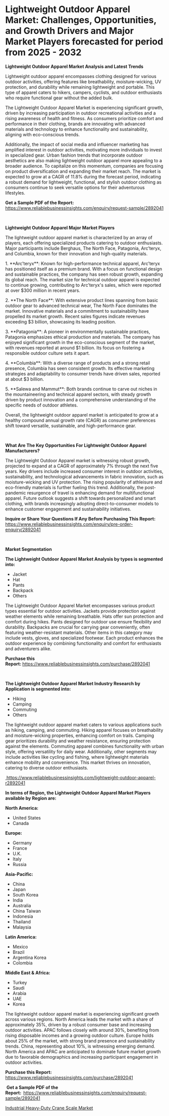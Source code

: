 <p><h1>Lightweight Outdoor Apparel Market: Challenges, Opportunities, and Growth Drivers and Major Market Players forecasted for period from 2025 - 2032</h1></p><p><strong>Lightweight Outdoor Apparel Market Analysis and Latest Trends</strong></p>
<p><p>Lightweight outdoor apparel encompasses clothing designed for various outdoor activities, offering features like breathability, moisture-wicking, UV protection, and durability while remaining lightweight and portable. This type of apparel caters to hikers, campers, cyclists, and outdoor enthusiasts who require functional gear without the added bulk. </p><p>The Lightweight Outdoor Apparel Market is experiencing significant growth, driven by increasing participation in outdoor recreational activities and a rising awareness of health and fitness. As consumers prioritize comfort and performance in their clothing, brands are innovating with advanced materials and technology to enhance functionality and sustainability, aligning with eco-conscious trends.</p><p>Additionally, the impact of social media and influencer marketing has amplified interest in outdoor activities, motivating more individuals to invest in specialized gear. Urban fashion trends that incorporate outdoor aesthetics are also making lightweight outdoor apparel more appealing to a broader audience. To capitalize on this momentum, companies are focusing on product diversification and expanding their market reach. The market is expected to grow at a CAGR of 11.8% during the forecast period, indicating a robust demand for lightweight, functional, and stylish outdoor clothing as consumers continue to seek versatile options for their adventurous lifestyles.</p></p>
<p><strong>Get a Sample PDF of the Report:&nbsp;</strong> <a href="https://www.reliablebusinessinsights.com/enquiry/request-sample/2892041?utm_campaign=2738&utm_medium=2&utm_source=Github&utm_content=ia&utm_term=15032025&utm_id=lightweight-outdoor-apparel">https://www.reliablebusinessinsights.com/enquiry/request-sample/2892041</a></p>
<p>&nbsp;</p>
<p><strong>Lightweight Outdoor Apparel Major Market Players</strong></p>
<p><p>The lightweight outdoor apparel market is characterized by an array of players, each offering specialized products catering to outdoor enthusiasts. Major participants include Berghaus, The North Face, Patagonia, Arc’teryx, and Columbia, known for their innovation and high-quality materials.</p><p>1. **Arc’teryx**: Known for high-performance technical apparel, Arc’teryx has positioned itself as a premium brand. With a focus on functional design and sustainable practices, the company has seen robust growth, expanding its global reach. The market size for technical outdoor apparel is expected to continue growing, contributing to Arc’teryx's sales, which were reported at over $300 million in recent years.</p><p>2. **The North Face**: With extensive product lines spanning from basic outdoor gear to advanced technical wear, The North Face dominates the market. Innovative materials and a commitment to sustainability have propelled its market growth. Recent sales figures indicate revenues exceeding $3 billion, showcasing its leading position.</p><p>3. **Patagonia**: A pioneer in environmentally sustainable practices, Patagonia emphasizes ethical production and materials. The company has enjoyed significant growth in the eco-conscious segment of the market, with revenues reported at around $1 billion. Its focus on fostering a responsible outdoor culture sets it apart.</p><p>4. **Columbia**: With a diverse range of products and a strong retail presence, Columbia has seen consistent growth. Its effective marketing strategies and adaptability to consumer trends have driven sales, reported at about $3 billion.</p><p>5. **Salewa and Mammut**: Both brands continue to carve out niches in the mountaineering and technical apparel sectors, with steady growth driven by product innovation and a comprehensive understanding of the specific needs of outdoor athletes.</p><p>Overall, the lightweight outdoor apparel market is anticipated to grow at a healthy compound annual growth rate (CAGR) as consumer preferences shift toward versatile, sustainable, and high-performance gear.</p></p>
<p>&nbsp;</p>
<p><strong>What Are The Key Opportunities For Lightweight Outdoor Apparel Manufacturers?</strong></p>
<p><p>The Lightweight Outdoor Apparel market is witnessing robust growth, projected to expand at a CAGR of approximately 7% through the next five years. Key drivers include increased consumer interest in outdoor activities, sustainability, and technological advancements in fabric innovation, such as moisture-wicking and UV protection. The rising popularity of athleisure and eco-friendly materials is further fueling this trend. Additionally, the post-pandemic resurgence of travel is enhancing demand for multifunctional apparel. Future outlook suggests a shift towards personalized and smart clothing, with brands increasingly adopting direct-to-consumer models to enhance customer engagement and sustainability initiatives.</p></p>
<p><strong>Inquire or Share Your Questions If Any Before Purchasing This Report:</strong> <a href="https://www.reliablebusinessinsights.com/enquiry/pre-order-enquiry/2892041?utm_campaign=2738&utm_medium=2&utm_source=Github&utm_content=ia&utm_term=15032025&utm_id=lightweight-outdoor-apparel">https://www.reliablebusinessinsights.com/enquiry/pre-order-enquiry/2892041</a></p>
<p>&nbsp;</p>
<p><strong>Market Segmentation</strong></p>
<p><strong>The Lightweight Outdoor Apparel Market Analysis by types is segmented into:</strong></p>
<p><ul><li>Jacket</li><li>Hat</li><li>Pants</li><li>Backpack</li><li>Others</li></ul></p>
<p><p>The Lightweight Outdoor Apparel Market encompasses various product types essential for outdoor activities. Jackets provide protection against weather elements while remaining breathable. Hats offer sun protection and comfort during hikes. Pants designed for outdoor use ensure flexibility and durability. Backpacks are crucial for carrying gear conveniently, often featuring weather-resistant materials. Other items in this category may include vests, gloves, and specialized footwear. Each product enhances the outdoor experience by combining functionality and comfort for enthusiasts and adventurers alike.</p></p>
<p><strong>Purchase this Report:&nbsp;</strong><a href="https://www.reliablebusinessinsights.com/purchase/2892041?utm_campaign=2738&utm_medium=2&utm_source=Github&utm_content=ia&utm_term=15032025&utm_id=lightweight-outdoor-apparel">https://www.reliablebusinessinsights.com/purchase/2892041</a></p>
<p>&nbsp;</p>
<p><strong>The Lightweight Outdoor Apparel Market Industry Research by Application is segmented into:</strong></p>
<p><ul><li>Hiking</li><li>Camping</li><li>Commuting</li><li>Others</li></ul></p>
<p><p>The lightweight outdoor apparel market caters to various applications such as hiking, camping, and commuting. Hiking apparel focuses on breathability and moisture-wicking properties, enhancing comfort on trails. Camping gear prioritizes durability and weather resistance, ensuring protection against the elements. Commuting apparel combines functionality with urban style, offering versatility for daily wear. Additionally, other segments may include activities like cycling and fishing, where lightweight materials enhance mobility and convenience. This market thrives on innovation, catering to diverse outdoor enthusiasts.</p></p>
<p><a href="https://www.reliablebusinessinsights.com/lightweight-outdoor-apparel-r2892041?utm_campaign=2738&utm_medium=2&utm_source=Github&utm_content=ia&utm_term=15032025&utm_id=lightweight-outdoor-apparel">&nbsp;https://www.reliablebusinessinsights.com/lightweight-outdoor-apparel-r2892041</a></p>
<p><strong>In terms of Region, the Lightweight Outdoor Apparel Market Players available by Region are:</strong></p>
<p>
    <p> <strong> North America: </strong>
        <ul>
            <li>United States</li>
            <li>Canada</li>
        </ul>
        </p> 
    <p> <strong> Europe: </strong>
        <ul>
            <li>Germany</li>
            <li>France</li>
            <li>U.K.</li>
            <li>Italy</li>
            <li>Russia</li>
        </ul>
        </p> 
    <p> <strong> Asia-Pacific: </strong>
        <ul>
            <li>China</li>
            <li>Japan</li>
            <li>South Korea</li>
            <li>India</li>
            <li>Australia</li>
            <li>China Taiwan</li>
            <li>Indonesia</li>
            <li>Thailand</li>
            <li>Malaysia</li>
        </ul>
        </p> 
    <p> <strong> Latin America: </strong>
        <ul>
            <li>Mexico</li>
            <li>Brazil</li>
            <li>Argentina Korea</li>
            <li>Colombia</li>
        </ul>
        </p> 
    <p> <strong> Middle East & Africa: </strong>
        <ul>
            <li>Turkey</li>
            <li>Saudi</li>
            <li>Arabia</li>
            <li>UAE</li>
            <li>Korea</li>
        </ul>
    </p>
    </p>
<p><p>The lightweight outdoor apparel market is experiencing significant growth across various regions. North America leads the market with a share of approximately 35%, driven by a robust consumer base and increasing outdoor activities. APAC follows closely with around 30%, benefiting from rising disposable incomes and a growing outdoor culture. Europe holds about 25% of the market, with strong brand presence and sustainability trends. China, representing about 10%, is witnessing emerging demand. North America and APAC are anticipated to dominate future market growth due to favorable demographics and increasing participant engagement in outdoor activities.</p></p>
<p><strong>Purchase this Report: </strong><a href="https://www.reliablebusinessinsights.com/purchase/2892041?utm_campaign=2738&utm_medium=2&utm_source=Github&utm_content=ia&utm_term=15032025&utm_id=lightweight-outdoor-apparel">https://www.reliablebusinessinsights.com/purchase/2892041</a></p>
<p>&nbsp;<strong>Get a Sample PDF of the Report:&nbsp;&nbsp;</strong><a href="https://www.reliablebusinessinsights.com/enquiry/request-sample/2892041?utm_campaign=2738&utm_medium=2&utm_source=Github&utm_content=ia&utm_term=15032025&utm_id=lightweight-outdoor-apparel">https://www.reliablebusinessinsights.com/enquiry/request-sample/2892041</a></p>
<p><strong></strong></p>
<p><p><a href="https://github.com/akaalahk/Market-Research-Report-List-1/blob/main/industrial-heavy-duty-crane-scale-market.md?utm_campaign=2738&utm_medium=2&utm_source=Github&utm_content=ia&utm_term=15032025&utm_id=lightweight-outdoor-apparel">Industrial Heavy-Duty Crane Scale Market</a></p></p>